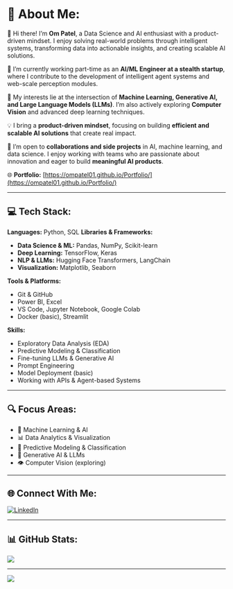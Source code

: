 # 💫 About Me:
👋 Hi there! I’m **Om Patel**, a Data Science and AI enthusiast with a product-driven mindset. I enjoy solving real-world problems through intelligent systems, transforming data into actionable insights, and creating scalable AI solutions.

🚀 I’m currently working part-time as an **AI/ML Engineer at a stealth startup**, where I contribute to the development of intelligent agent systems and web-scale perception modules.

🧠 My interests lie at the intersection of **Machine Learning, Generative AI, and Large Language Models (LLMs)**. I’m also actively exploring **Computer Vision** and advanced deep learning techniques.

💡 I bring a **product-driven mindset**, focusing on building **efficient and scalable AI solutions** that create real impact.

🤝 I’m open to **collaborations and side projects** in AI, machine learning, and data science. I enjoy working with teams who are passionate about innovation and eager to build **meaningful AI products**.

🌐 **Portfolio:** [https://ompatel01.github.io/Portfolio/](https://ompatel01.github.io/Portfolio/)

---

## 💻 Tech Stack:
**Languages:** Python, SQL
**Libraries & Frameworks:**  
- **Data Science & ML:** Pandas, NumPy, Scikit-learn
- **Deep Learning:** TensorFlow, Keras 
- **NLP & LLMs:** Hugging Face Transformers, LangChain  
- **Visualization:** Matplotlib, Seaborn

**Tools & Platforms:**  
- Git & GitHub  
- Power BI, Excel  
- VS Code, Jupyter Notebook, Google Colab  
- Docker (basic), Streamlit   

**Skills:**  
- Exploratory Data Analysis (EDA)  
- Predictive Modeling & Classification  
- Fine-tuning LLMs & Generative AI  
- Prompt Engineering  
- Model Deployment (basic)  
- Working with APIs & Agent-based Systems
---

## 🔍 Focus Areas:
- 🤖 Machine Learning & AI  
- 📊 Data Analytics & Visualization  
- 🧩 Predictive Modeling & Classification  
- 🧠 Generative AI & LLMs  
- 👁️ Computer Vision (exploring)

---

## 🌐 Connect With Me:
[![LinkedIn](https://img.shields.io/badge/LinkedIn-%230077B5.svg?logo=linkedin&logoColor=white)](https://linkedin.com/in/om-patel-tech)  

---

## 📊 GitHub Stats:
![](https://github-readme-stats.vercel.app/api?username=OmPatel01&theme=default&hide_border=false&include_all_commits=true&count_private=false)

<!-- Optional: Add more stats below if needed -->
<!-- ![](https://github-readme-streak-stats.herokuapp.com/?user=OmPatel01&theme=default&hide_border=false) -->
<!-- ![](https://github-readme-stats.vercel.app/api/top-langs/?username=OmPatel01&theme=default&hide_border=false&layout=compact) -->

---

[![](https://visitcount.itsvg.in/api?id=OmPatel01&icon=5&color=0)](https://visitcount.itsvg.in)
